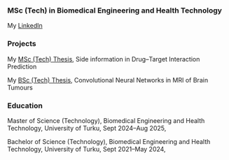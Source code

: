 ### MSc (Tech) in Biomedical Engineering and Health Technology

My [LinkedIn](https://linkedin.com/in/yourprofile)

### Projects

My [MSc (Tech) Thesis](https://github.com/username/repository), Side information in Drug–Target Interaction Prediction

My [BSc (Tech) Thesis](https://www.utupub.fi/handle/10024/176908), Convolutional Neural Networks in MRI of Brain Tumours

### Education

Master of Science (Technology),
Biomedical Engineering and Health Technology,
University of Turku,
Sept 2024–Aug 2025,

Bachelor of Science (Technology),
Biomedical Engineering and Health Technology,
University of Turku,
Sept 2021–May 2024,

<!--
**mmhapp/mmhapp** is a ✨ _special_ ✨ repository because its `README.md` (this file) appears on your GitHub profile.

Here are some ideas to get you started:

- 🔭 I’m currently working on ...
- 🌱 I’m currently learning ...
- 👯 I’m looking to collaborate on ...
- 🤔 I’m looking for help with ...
- 💬 Ask me about ...
- 📫 How to reach me: ...
- 😄 Pronouns: ...
- ⚡ Fun fact: ...
-->
